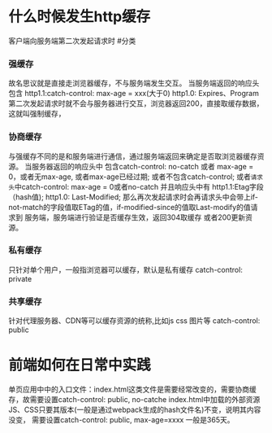
# 什么时候发生http缓存
客户端向服务端第二次发起请求时
#分类
### 强缓存
故名思议就是直接走浏览器缓存，不与服务端发生交互。
当服务端返回的响应头包含
http1.1:catch-control: max-age = xxx(大于0)
http1.0: Expires、Program
第二次发起请求时就不会与服务器进行交互，浏览器返回200，直接取缓存数据，这就叫强制缓存，
### 协商缓存
与强缓存不同的是和服务端进行通信，通过服务端返回来确定是否取浏览器缓存资源。
当服务器返回的响应头中
包含catch-control: no-catch 或者 max-age = 0，或者无max-age, 或者max-age已经过期;
或者不包含catch-control;
或者```请求头```中catch-control: max-age = 0或者no-catch
并且响应头中有
http1.1:Etag字段（hash值);
http1.0: Last-Modified;
那么再次发起请求时会再请求头中会带上if-not-match的字段值取ETag的值，if-modified-since的值取Last-modify的值请求到
服务端，服务端进行验证是否缓存生效，返回304取缓存 或者200更新资源。
### 私有缓存
只针对单个用户，一般指浏览器可以缓存，默认是私有缓存
catch-control: private
### 共享缓存
针对代理服务器、CDN等可以缓存资源的统称,比如js css 图片等
catch-control: public 
# 前端如何在日常中实践
单页应用中中的入口文件：index.html这类文件是需要经常改变的，需要协商缓存，故需要设置catch-control: public, no-catche
index.html中加载的外部资源JS、CSS只要其版本(一般是通过webpack生成的hash文件名)不变，说明其内容没变，
需要设置catch-control: public, max-age=xxxx 一般是365天。






